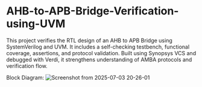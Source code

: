 # AHB-to-APB-Bridge-Verification-using-UVM
This project verifies the RTL design of an AHB to APB Bridge using SystemVerilog and UVM. It includes a self-checking testbench, functional coverage, assertions, and protocol validation. Built using Synopsys VCS and debugged with Verdi, it strengthens understanding of AMBA protocols and verification flow.

Block Diagram:
![Screenshot from 2025-07-03 20-26-01](https://github.com/user-attachments/assets/fb8c9aa7-e7ee-4a04-801a-1c77a274889b)
